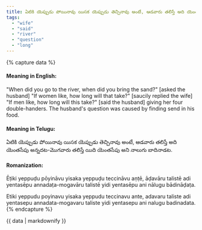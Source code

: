 ```yaml
---
title: ఏటికి యెప్పుడు పోయినావు యిసక యెప్పుడు తెచ్చినావు అంటే, ఆడవారు తలిస్తే అది యెంతసేపు అన్నదట-మొగవారు తలిస్తే యిది యెంతసేపు అని నాలుగు బాదినాడట.
tags:
  - "wife"
  - "said"
  - "river"
  - "question"
  - "long"
---
```


{% capture data %}
#### Meaning in English:
"When did you go to the river, when did you bring the sand?" [asked the husband] "If women like, how long will that take?" [saucily replied the wife] "If men like, how long will this take?" [said the husband] giving her four double-handers.
The husband's question was caused by finding send in his food.

#### Meaning in Telugu:
ఏటికి యెప్పుడు పోయినావు యిసక యెప్పుడు తెచ్చినావు అంటే, ఆడవారు తలిస్తే అది యెంతసేపు అన్నదట-మొగవారు తలిస్తే యిది యెంతసేపు అని నాలుగు బాదినాడట.

#### Romanization:
Ēṭiki yeppuḍu pōyināvu yisaka yeppuḍu teccināvu aṇṭē, āḍavāru talistē adi yentasēpu annadaṭa-mogavāru talistē yidi yentasēpu ani nālugu bādināḍaṭa.

Etiki yeppudu poyinavu yisaka yeppudu teccinavu ante, adavaru taliste adi yentasepu annadata-mogavaru taliste yidi yentasepu ani nalugu badinadata.
{% endcapture %}

{{ data | markdownify }}

